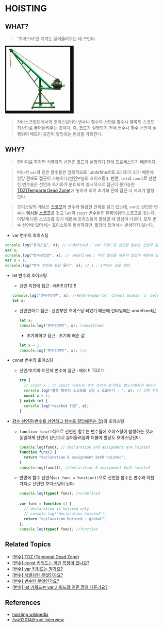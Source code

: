 # HOISTING

## WHAT?

> '호이스터'란 기계는 끌어올려주는 데 쓰인다.

![호이스터](/images/hoister.png)

> 자바스크립트에서의 호이스팅이란 변수나 함수의 선언을 함수나 블록의 스코프 최상단로 끌어올려주는 것이다. 즉, 코드가 실행되기 전에 변수나 함수 선언이 실행되어 메모리 공간이 할당되는 현상을 가르킨다.

## WHY?

> 한마디로 하자면 식별자의 선언은 코드가 실행되기 전에 프로세스되기 때문이다.

> 따라서 `var`와 같은 함수들은 암묵적으로 'undefined'로 초기화가 되기 때문에 할당 전에도 접근이 가능하다(선언부분의 호이스팅!).
> 반면, `let`과 `const`로 선언한 변수들은 선언과 초기화가 분리되어 일시적으로 접근이 불가능한 [TDZ(Temporal Dead Zone)]()에 놓이게 되어 초기화 전에 접근 시 에러가 발생한다.

> 호이스팅의 개념은 [스코프]()와 변수와 밀접한 관계를 갖고 있는데, `var`로 선언한 변수는 [렉시컬 스코프]()를 갖고 `let`과 `const` 변수들은 블록범위의 스코프를 갖는다. 이렇게 다른 스코프를 갖기 때문에 호이스팅이 발생할 때 양상이 다르다. 모두 변수 선언에 있어서는 호이스팅이 발생하지만, 할당에 있어서는 발생하지 않는다.

- var 변수의 호이스팅

```js
console.log("호이스팅", x); // undefined : var 키워드로 선언한 변수는 선언과 함께 undefined로 초기화되기 때문에 실행 이전에 접근 가능하고, 그 값은 선언이 호이스팅된 undefined이 된다.
var x;
console.log("변수선언만", x); // undefined : 아직 할당을 해주지 않았기 때문에 암묵적으로 초기화해줬던 값인 undefined이 된다.
var x = 1;
console.log("변수 선언과 할당 둘다", x); // 1 : 1이라는 값을 할당
```

- let 변수의 호이스팅

  - 선언 이전에 접근 : 에러!! DTZ !!

  ```js
  console.log("변수선언만", x); //ReferenceError: Cannot access 'x' before initialization (TDZ)    at Object.
  let x;
  ```

  - 선언만하고 접근 : 선언부만 호이스팅 되었기 때문에 런타임에는 undefined값

    ```js
    let x;
    console.log("변수선언만", x); //undefined
    ```

    - 초기화하고 접근 : 초기화 해준 값

    ```js
    let x = 1;
    console.log("변수선언만", x); //1
    ```

- const 변수의 호이스팅

  - 선언/초기화 이전에 변수에 접근 : 에러 !! TDZ !!

    ```js
    try {
      // const x ; // const 키워드는 변수 선언시 초기화도 반드시해줘야 에러가 나지 않음
      console.log("블록 범위의 스코프를 갖는 x 호출하기 : ", x); // 선언 전에 호출 시 에러 (선언은 호이스팅되었는데 초기화를 해주지 않았기 때문에 접근을 하려고 하면 TDZ에 도달해서 에러 발생)
      const x = 1;
    } catch (e) {
      console.log("reached TDZ", e);
    }
    ```

- [함수 선언문(변수를 선언하고 함수를 할당해주는 것)](https://github.com/Pyotato/tech_interview/blob/JS/samples/Hoisting/function_declaration.js)의 호이스팅

  - `function func()`식으로 선언한 함수는 변수들에 호이스팅이 발생하는 것과 동일하게 선언이 상단으로 끌어올려짐과 더불어 할당도 호이스팅된다.

    ```js
    console.log(func); // declaration and assignment are hoisted
    function func() {
      return "declaration & assignment both hoisted";
    }
    console.log(func()); //declaration & assignment both hoisted
    ```

  - 반면에 함수 선언식`var func = function()`으로 선언한 함수는 변수와 마찬가지로 선언만 호이스팅이 된다.

    ```js
    console.log(typeof func); //undefined

    var func = function () {
      // declaration is hoisted only
      // console.log("declaration hoisted");
      return "declaration hoisted : global";
    };
    console.log(typeof func); //function
    ```

## Related Topics

- [[변수] TDZ (Temporal Dead Zone)](https://github.com/Pyotato/tech_interview/blob/JS/variable/TDZ.md)
- [[변수] const 키워드는 어떤 특징이 있나요?](https://github.com/Pyotato/tech_interview/blob/JS/variable/const.md)
- [[변수] var 키워드는 뭔가요?](https://github.com/Pyotato/tech_interview/blob/JS/variable/var.md)
- [[변수] 식별자란 무엇인가요?](https://github.com/Pyotato/tech_interview/blob/JS/variable/variables.md#vs-identifier%EC%8B%9D%EB%B3%84%EC%9E%90)
- [[변수] 변수란 무엇인가요?](https://github.com/Pyotato/tech_interview/blob/JS/variable/variables.md#what)
- [[변수] let 키워드는 var 키워드와 어떤 점이 다른가요?](https://github.com/Pyotato/tech_interview/blob/JS/variable/variables.md#keywords)

## References

- [hoisting wikipedia](https://en.wikipedia.org/wiki/JavaScript_syntax#hoisting)
- [/ssi02014/Front-Interview](https://github.com/ssi02014/Front-Interview/blob/master/documents/JavaScript/hoisting.md)

